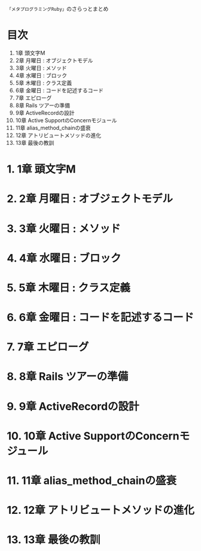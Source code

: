`「メタプログラミングRuby」`のさらっとまとめ

# 目次
1. 1章 頭文字M
2. 2章 月曜日 : オブジェクトモデル
3. 3章 火曜日 : メソッド
4. 4章 水曜日 : ブロック
5. 5章 木曜日 : クラス定義
6. 6章 金曜日 : コードを記述するコード
7. 7章 エピローグ
8. 8章 Rails ツアーの準備
9. 9章 ActiveRecordの設計
10. 10章 Active SupportのConcernモジュール
11. 11章 alias_method_chainの盛衰
12. 12章 アトリビュートメソッドの進化
13. 13章 最後の教訓

# 1. 1章 頭文字M
# 2. 2章 月曜日 : オブジェクトモデル
# 3. 3章 火曜日 : メソッド
# 4. 4章 水曜日 : ブロック
# 5. 5章 木曜日 : クラス定義
# 6. 6章 金曜日 : コードを記述するコード
# 7. 7章 エピローグ
# 8. 8章 Rails ツアーの準備
# 9. 9章 ActiveRecordの設計
# 10. 10章 Active SupportのConcernモジュール
# 11. 11章 alias_method_chainの盛衰
# 12. 12章 アトリビュートメソッドの進化
# 13. 13章 最後の教訓

